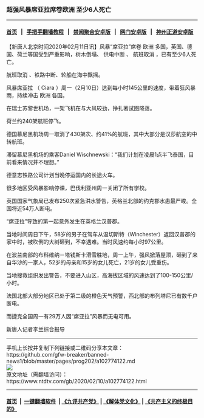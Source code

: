 ### 超强风暴席亚拉席卷欧洲 至少6人死亡
------------------------

#### [首页](https://github.com/gfw-breaker/banned-news1/blob/master/README.md) &nbsp;&nbsp;|&nbsp;&nbsp; [手把手翻墙教程](https://github.com/gfw-breaker/guides/wiki) &nbsp;&nbsp;|&nbsp;&nbsp; [禁闻聚合安卓版](https://github.com/gfw-breaker/bn-android) &nbsp;&nbsp;|&nbsp;&nbsp; [网门安卓版](https://github.com/oGate2/oGate) &nbsp;&nbsp;|&nbsp;&nbsp; [神州正道安卓版](https://github.com/SzzdOgate/update) 



<div><div class="post_content" itemprop="articleBody">
 <p>
  【新唐人北京时间2020年02月11日讯】风暴“席亚拉”席卷
  <ok href="https://www.ntdtv.com/gb/欧洲.htm">
   欧洲
  </ok>
  多国，英国、德国、荷兰等国受到严重影响，树木倒塌、
  <ok href="https://www.ntdtv.com/gb/供电中断.htm">
   供电中断
  </ok>
  、
  <ok href="https://www.ntdtv.com/gb/航班取消.htm">
   航班取消
  </ok>
  ，已有至少6人死亡。
 </p>
 <p>
  <ok href="https://www.ntdtv.com/gb/航班取消.htm">
   航班取消
  </ok>
  、铁路中断、轮船在海中飘摇。
 </p>
 <p>
  <ok href="https://www.ntdtv.com/gb/风暴席亚拉.htm">
   风暴席亚拉
  </ok>
  （
  <ok href="https://www.ntdtv.com/gb/ciara.htm">
   Ciara
  </ok>
  ）周一（2月10日）达到每小时145公里的速度，带着狂风暴雨，持续冲击
  <ok href="https://www.ntdtv.com/gb/欧洲.htm">
   欧洲
  </ok>
  各国。
 </p>
 <p>
  在瑞士苏黎世机场，一架飞机在与大风较劲，挣扎著试图降落。
 </p>
 <p>
  荷兰约240架航班停飞。
 </p>
 <p>
  德国慕尼黑机场周一取消了430架次、约41%的航班，其中大部分是汉莎航空的中转航班。
 </p>
 <p>
  滞留慕尼黑机场的乘客Daniel Wischnewski：“我们计划在凌晨1点半飞泰国，目前看来情况并不理想。”
 </p>
 <p>
  德意志铁路公司计划当晚停运国内的长途火车。
 </p>
 <p>
  很多地区受风暴影响停课，巴伐利亚州周一关闭了所有学校。
 </p>
 <p>
  英国国家气象局已发布250次紧急洪水警告，英格兰北部的约克郡水患最严峻。全国将近54万人断电。
 </p>
 <p>
  “席亚拉”导致的第一起意外发生在英格兰汉普郡。
 </p>
 <p>
  当地时间周日下午，58岁的男子在驾车从温切斯特（Winchester）返回汉普郡的家中时，被吹倒的大树砸到，不幸遇难。当时风速约每小时97公里。
 </p>
 <p>
  在波兰南部的布科维纳－塔钱斯卡滑雪胜地，周一上午，强风掀落屋顶，砸到了来自华沙的一家人，52岁的母亲和15岁的女儿死亡，21岁的女儿受重伤。
 </p>
 <p>
  当地搜救组织发出警告，不要进入山区，高海拔区域的风速达到了100-150公里/小时。
 </p>
 <p>
  法国北部大部分地区已处于第二级的橙色天气预警，西北部的布列塔尼已有数千户断电。
 </p>
 <p>
  而捷克全国周一有29万人因“席亚拉”风暴而无电可用。
 </p>
 <p>
  新唐人记者李兰综合报导
 </p>
 <div class="single_ad">
 </div>
</div>
</div>
<hr/>
手机上长按并复制下列链接或二维码分享本文章：<br/>
https://github.com/gfw-breaker/banned-news1/blob/master/pages/prog202/a102774122.md <br/>
<a href='https://github.com/gfw-breaker/banned-news1/blob/master/pages/prog202/a102774122.md'><img src='https://github.com/gfw-breaker/banned-news1/blob/master/pages/prog202/a102774122.md.png'/></a> <br/>
原文地址（需翻墙访问）：https://www.ntdtv.com/gb/2020/02/10/a102774122.html


------------------------
#### [首页](https://github.com/gfw-breaker/banned-news1/blob/master/README.md) &nbsp;|&nbsp; [一键翻墙软件](https://github.com/gfw-breaker/nogfw/blob/master/README.md) &nbsp;| [《九评共产党》](https://github.com/gfw-breaker/9ping.md/blob/master/README.md#九评之一评共产党是什么) | [《解体党文化》](https://github.com/gfw-breaker/jtdwh.md/blob/master/README.md) | [《共产主义的终极目的》](https://github.com/gfw-breaker/gczydzjmd.md/blob/master/README.md)


<img src='http://gfw-breaker.win/banned-news/pages/prog202/a102774122.md' width='0px' height='0px'/>